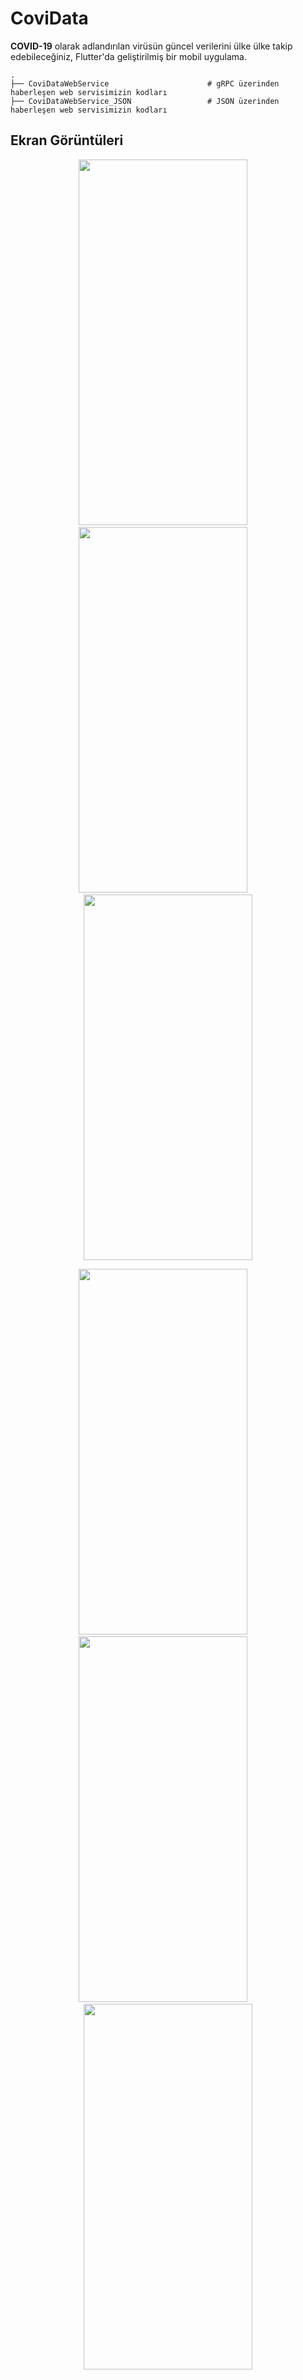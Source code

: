 # CoviData

<b>COVID-19</b> olarak adlandırılan virüsün güncel verilerini ülke ülke takip edebileceğiniz, Flutter'da geliştirilmiş bir mobil uygulama.
    
    .
    ├── CoviDataWebService                      # gRPC üzerinden haberleşen web servisimizin kodları
    ├── CoviDataWebService_JSON                 # JSON üzerinden haberleşen web servisimizin kodları
    
## Ekran Görüntüleri
<p align="center">
  <img src="https://i.imgur.com/vxjngpJ.jpg" width="270" height="585">&nbsp;&nbsp;&nbsp;&nbsp;
  <img src="https://i.imgur.com/dfLq4Et.jpg" width="270" height="585">&nbsp;&nbsp;&nbsp;&nbsp;
  <img src="https://i.imgur.com/UO9k0bB.jpg" width="270" height="585">
</p>
<p align="center">
  <img src="https://i.imgur.com/ZDW8eYj.jpg" width="270" height="585">&nbsp;&nbsp;&nbsp;&nbsp;
  <img src="https://i.imgur.com/WQSR0YQ.jpg" width="270" height="585">&nbsp;&nbsp;&nbsp;&nbsp;
  <img src="https://i.imgur.com/KNimoJN.jpg" width="270" height="585">
</p>
